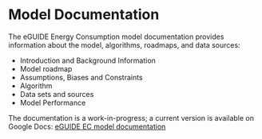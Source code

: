 # Model Documentation 

The eGUIDE Energy Consumption model documentation provides information about the model, algorithms, roadmaps, and data sources: 
 * Introduction and Background Information
 * Model roadmap
 * Assumptions, Biases and Constraints
 * Algorithm 
 * Data sets and sources
 * Model Performance

The documentation is a work-in-progress; a current version is available on Google Docs:
[eGUIDE EC model documentation](https://docs.google.com/document/d/17rVR3HTGpc00XnwyGlraEdbf9N4lumi2p6VddXEHSQU/edit?usp=sharing
)
